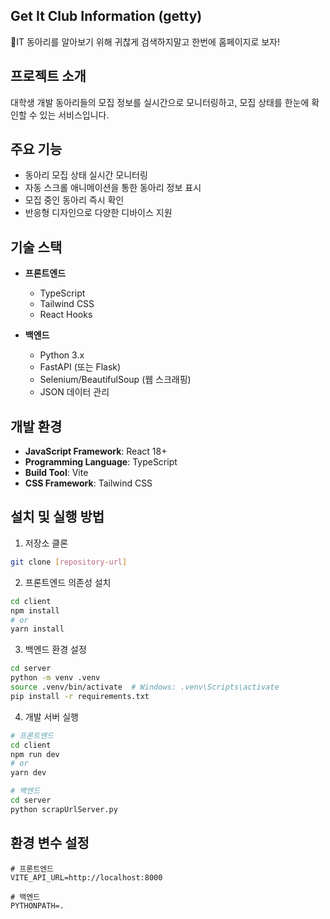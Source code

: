 ## Get It Club Information (getty)
🎉IT 동아리를 알아보기 위해 귀찮게 검색하지말고 한번에 홈페이지로 보자!

## 프로젝트 소개
대학생 개발 동아리들의 모집 정보를 실시간으로 모니터링하고, 모집 상태를 한눈에 확인할 수 있는 서비스입니다.

## 주요 기능
- 동아리 모집 상태 실시간 모니터링
- 자동 스크롤 애니메이션을 통한 동아리 정보 표시
- 모집 중인 동아리 즉시 확인
- 반응형 디자인으로 다양한 디바이스 지원

## 기술 스택
- **프론트엔드**
  - TypeScript
  - Tailwind CSS
  - React Hooks

- **백엔드**
  - Python 3.x
  - FastAPI (또는 Flask)
  - Selenium/BeautifulSoup (웹 스크래핑)
  - JSON 데이터 관리

## 개발 환경
- **JavaScript Framework**: React 18+
- **Programming Language**: TypeScript
- **Build Tool**: Vite
- **CSS Framework**: Tailwind CSS

## 설치 및 실행 방법
1. 저장소 클론
```bash
git clone [repository-url]
```

2. 프론트엔드 의존성 설치
```bash
cd client
npm install
# or
yarn install
```

3. 백엔드 환경 설정
```bash
cd server
python -m venv .venv
source .venv/bin/activate  # Windows: .venv\Scripts\activate
pip install -r requirements.txt
```

4. 개발 서버 실행
```bash
# 프론트엔드
cd client
npm run dev
# or
yarn dev

# 백엔드
cd server
python scrapUrlServer.py
```

## 환경 변수 설정
```env
# 프론트엔드
VITE_API_URL=http://localhost:8000

# 백엔드
PYTHONPATH=.
```
